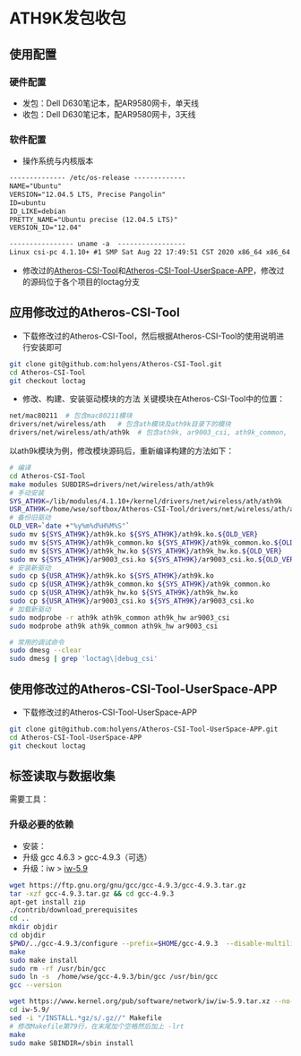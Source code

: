 # ATH9K发包收包

## 使用配置

### 硬件配置

- 发包：Dell D630笔记本，配AR9580网卡，单天线
- 收包：Dell D630笔记本，配AR9580网卡，3天线

### 软件配置

- 操作系统与内核版本

```txt
-------------- /etc/os-release -------------
NAME="Ubuntu"
VERSION="12.04.5 LTS, Precise Pangolin"
ID=ubuntu
ID_LIKE=debian
PRETTY_NAME="Ubuntu precise (12.04.5 LTS)"
VERSION_ID="12.04"

---------------- uname -a  -----------------
Linux csi-pc 4.1.10+ #1 SMP Sat Aug 22 17:49:51 CST 2020 x86_64 x86_64 x86_64 GNU/Linux
```

- 修改过的[Atheros-CSI-Tool](https://github.com/holyens/Atheros-CSI-Tool)和[Atheros-CSI-Tool-UserSpace-APP](https://github.com/holyens/loctag-Atheros-CSI-Tool-UserSpace-APP)，修改过的源码位于各个项目的loctag分支

## 应用修改过的Atheros-CSI-Tool

- 下载修改过的Atheros-CSI-Tool，然后根据Atheros-CSI-Tool的使用说明进行安装即可

```bash
git clone git@github.com:holyens/Atheros-CSI-Tool.git
cd Atheros-CSI-Tool
git checkout loctag
```

- 修改、构建、安装驱动模块的方法
关键模块在Atheros-CSI-Tool中的位置：

```bash
net/mac80211  # 包含mac80211模块
drivers/net/wireless/ath   # 包含ath模块及ath9k目录下的模块
drivers/net/wireless/ath/ath9k  # 包含ath9k, ar9003_csi, ath9k_common, ath9k_hw模块
```

以ath9k模块为例，修改模块源码后，重新编译构建的方法如下：

```bash
# 编译
cd Atheros-CSI-Tool
make modules SUBDIRS=drivers/net/wireless/ath/ath9k
# 手动安装
SYS_ATH9K=/lib/modules/4.1.10+/kernel/drivers/net/wireless/ath/ath9k
USR_ATH9K=/home/wse/softbox/Atheros-CSI-Tool/drivers/net/wireless/ath/ath9k  # 据需修改
# 备份旧驱动
OLD_VER=`date +"%y%m%d%H%M%S"`
sudo mv ${SYS_ATH9K}/ath9k.ko ${SYS_ATH9K}/ath9k.ko.${OLD_VER}
sudo mv ${SYS_ATH9K}/ath9k_common.ko ${SYS_ATH9K}/ath9k_common.ko.${OLD_VER}
sudo mv ${SYS_ATH9K}/ath9k_hw.ko ${SYS_ATH9K}/ath9k_hw.ko.${OLD_VER}
sudo mv ${SYS_ATH9K}/ar9003_csi.ko ${SYS_ATH9K}/ar9003_csi.ko.${OLD_VER}
# 安装新驱动
sudo cp ${USR_ATH9K}/ath9k.ko ${SYS_ATH9K}/ath9k.ko
sudo cp ${USR_ATH9K}/ath9k_common.ko ${SYS_ATH9K}/ath9k_common.ko
sudo cp ${USR_ATH9K}/ath9k_hw.ko ${SYS_ATH9K}/ath9k_hw.ko
sudo cp ${USR_ATH9K}/ar9003_csi.ko ${SYS_ATH9K}/ar9003_csi.ko
# 加载新驱动
sudo modprobe -r ath9k ath9k_common ath9k_hw ar9003_csi
sudo modprobe ath9k ath9k_common ath9k_hw ar9003_csi

# 常用的调试命令
sudo dmesg --clear
sudo dmesg | grep 'loctag\|debug_csi'
```

## 使用修改过的Atheros-CSI-Tool-UserSpace-APP

- 下载修改过的Atheros-CSI-Tool-UserSpace-APP

```bash
git clone git@github.com:holyens/Atheros-CSI-Tool-UserSpace-APP.git
cd Atheros-CSI-Tool-UserSpace-APP
git checkout loctag
```

## 标签读取与数据收集

需要工具：

### 升级必要的依赖
- 安装：
- 升级 gcc 4.6.3 > gcc-4.9.3（可选）
- 升级：iw > [iw-5.9](http://www.linuxfromscratch.org/blfs/view/svn/basicnet/iw.html)

```bash
wget https://ftp.gnu.org/gnu/gcc/gcc-4.9.3/gcc-4.9.3.tar.gz
tar -xzf gcc-4.9.3.tar.gz && cd gcc-4.9.3
apt-get install zip
./contrib/download_prerequisites
cd ..
mkdir objdir
cd objdir
$PWD/../gcc-4.9.3/configure --prefix=$HOME/gcc-4.9.3  --disable-multilib
make
sudo make install
sudo rm -rf /usr/bin/gcc
sudo ln -s  /home/wse/gcc-4.9.3/bin/gcc /usr/bin/gcc
gcc --version

wget https://www.kernel.org/pub/software/network/iw/iw-5.9.tar.xz --no-check-certificate
cd iw-5.9/
sed -i "/INSTALL.*gz/s/.gz//" Makefile
# 修改Makefile第79行，在末尾加个空格然后加上 -lrt
make
sudo make SBINDIR=/sbin install
```

###